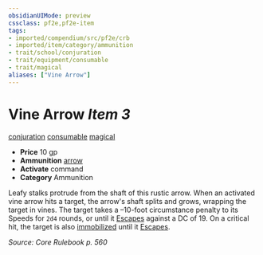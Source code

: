 ```yaml
---
obsidianUIMode: preview
cssclass: pf2e,pf2e-item
tags:
- imported/compendium/src/pf2e/crb
- imported/item/category/ammunition
- trait/school/conjuration
- trait/equipment/consumable
- trait/magical
aliases: ["Vine Arrow"]
---
```

# Vine Arrow *Item 3*  
[conjuration](conjuration.md)  [consumable](consumable.md)  [magical](magical.md)  

- **Price** 10 gp
- **Ammunition** [arrow](arrow.md)
- **Activate** command
- **Category** Ammunition

Leafy stalks protrude from the shaft of this rustic arrow. When an activated vine arrow hits a target, the arrow's shaft splits and grows, wrapping the target in vines. The target takes a –10-foot circumstance penalty to its Speeds for `2d4` rounds, or until it [Escapes](escape.md) against a DC of 19. On a critical hit, the target is also [immobilized](conditions.md#Immobilized) until it [Escapes](escape.md).

*Source: Core Rulebook p. 560*